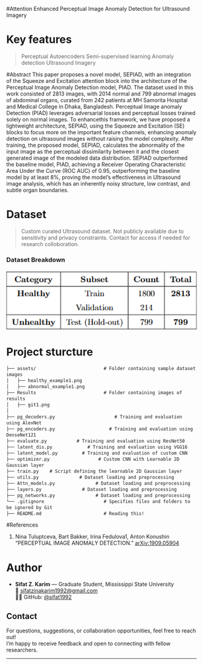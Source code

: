 
#Attention Enhanced Perceptual Image Anomaly Detection for Ultrasound Imagery

# Key features
> Perceptual Autoencoders
> Semi-supervised learning
> Anomaly detection
> Ultrasound Imagery

#Abstract
This paper proposes a novel model, SEPIAD, with an integration of the Squeeze and Excitation attention block into the architecture of the Perceptual Image Anomaly Detection model, PIAD. The dataset used in this work consisted of 2813 images, with 2014 normal and 799 abnormal images of abdominal organs, curated from 242 patients at MH Samorita Hospital and Medical College in Dhaka, Bangladesh. Perceptual Image anomaly
Detection (PIAD) leverages adversarial losses and perceptual losses trained solely on normal images. To enhancethis framework, we have proposed a lightweight architecture, SEPIAD, using the Squeeze and Excitation (SE) blocks to focus more on the important feature channels, enhancing anomaly detection on ultrasound images without raising the model complexity. After training, the proposed model, SEPIAD, calculates the abnormality
of the input image as the perceptual dissimilarity between it and the closest generated image of the modeled data distribution. SEPIAD outperformed the baseline model, PIAD, achieving a Receiver Operating Characteristic Area Under the Curve (ROC AUC) of 0.95, outperforming the baseline model by at least 8%, proving the
model’s effectiveness in Ultrasound image analysis, which has an inherently noisy structure, low contrast, and subtle organ boundaries.

# Dataset
> Custom curated Ultrasound dataset.
> Not publicly available due to sensitivity and privacy constraints.
> Contact for access if needed for research colloboration. 

### Dataset Breakdown

<p align="center">
  <img src="Results/git1.png" alt="Comparison Table" width="600"/>
</p>

# Project sturcture
```
├── assets/                         # Folder containing sample dataset images
│   ├── healthy_example1.png
│   ├── abnormal_example1.png
├── Results                         # Folder containing images of results
│   ├── git1.png
│   
├── pg_decoders.py                      # Training and evaluation using AlexNet
├── pg_encoders.py                    # Training and evaluation using DenseNet121
├── evaluate.py           # Training and evaluation using ResNet50
├── latent_dis.py             # Training and evaluation using VGG16
├── latent_model.py         # Training and evaluation of custom CNN
├── optimizer.py                  # Custom CNN with Learnable 2D Gaussian layer
├── train.py    # Script defining the learnable 2D Gaussian layer
├── utils.py               # Dataset loading and preprocessing
├── Attn_models.py               # Dataset loading and preprocessing
├── layers.py               # Dataset loading and preprocessing
├── pg_networks.py               # Dataset loading and preprocessing
└── .gitignore                      # Specifies files and folders to be ignored by Git
├── README.md                       # Reading this!
```
#References
1. Nina Tuluptceva, Bart Bakker, Irina Fedulova1, Anton Konushin
   “PERCEPTUAL IMAGE ANOMALY DETECTION.” [arXiv:1909.05904](https://arxiv.org/pdf/1909.05904) 


# Author
- **Sifat Z. Karim** — Graduate Student, Mississippi State University  
  📧 [sifatzinakarim1992@gmail.com](mailto:sifatzinakarim1992@gmail.com)  
  🧑‍💻 GitHub: [@sifat1992](https://github.com/sifat1992)

## Contact

For questions, suggestions, or collaboration opportunities, feel free to reach out!  
I’m happy to receive feedback and open to connecting with fellow researchers.


---


